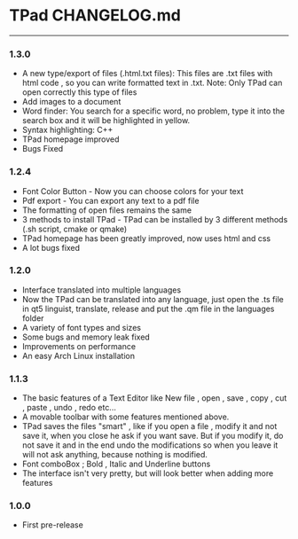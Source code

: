 # TPad CHANGELOG.md
- - -

### 1.3.0

- A new type/export of files (.html.txt files): This files are .txt files with html code , so you can write formatted text in .txt. Note: Only TPad can open correctly this type of files
- Add images to a document
- Word finder: You search for a specific word, no problem, type it into the search box and it will be highlighted in yellow.
- Syntax highlighting: C++
- TPad homepage improved
- Bugs Fixed

### 1.2.4

- Font Color Button - Now you can choose colors for your text
- Pdf export - You can export any text to a pdf file
- The formatting of open files remains the same
- 3 methods to install TPad - TPad can be installed by 3 different methods (.sh script, cmake or qmake)
- TPad homepage has been greatly improved, now uses html and css
- A lot bugs fixed

### 1.2.0

- Interface translated into multiple languages
- Now the TPad can be translated into any language, just open the .ts file in qt5 linguist, translate, release and put the .qm file in the languages ​​folder
- A variety of font types and sizes
- Some bugs and memory leak fixed
- Improvements on performance
- An easy Arch Linux installation

### 1.1.3

- The basic features of a Text Editor like New file , open , save , copy , cut , paste , undo , redo etc...
- A movable toolbar with some features mentioned above.
- TPad saves the files "smart" , like if you open a file , modify it and not save it, when you close he ask if you want save. But if you modify it, do not save it and in the end undo the modifications so when you leave it will not ask anything, because nothing is modified.
- Font comboBox ; Bold , Italic and Underline buttons
- The interface isn't very pretty, but will look better when adding more features

### 1.0.0

- First pre-release
